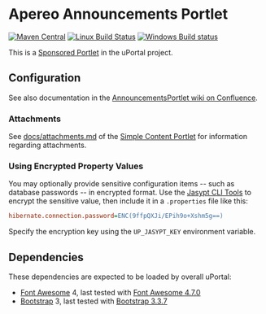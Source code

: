 # Apereo Announcements Portlet

[![Maven Central](https://maven-badges.herokuapp.com/maven-central/org.jasig.portlet/Announcements/badge.svg)](https://maven-badges.herokuapp.com/maven-central/org.jasig.portlet/Announcements)
[![Linux Build Status](https://travis-ci.org/Jasig/AnnouncementsPortlet.svg?branch=master)](https://travis-ci.org/Jasig/AnnouncementsPortlet)
[![Windows Build status](https://ci.appveyor.com/api/projects/status/ckh2tqajlcxhepnr/branch/master?svg=true)](https://ci.appveyor.com/project/ChristianMurphy/announcementsportlet-wj0cf/branch/master)

This is a [Sponsored Portlet][] in the uPortal project.

## Configuration

See also documentation in the [AnnouncementsPortlet wiki on Confluence][].

### Attachments
See [docs/attachments.md](https://github.com/Jasig/SimpleContentPortlet/blob/HEAD/docs/attachments.md) of the [Simple Content Portlet](https://github.com/Jasig/SimpleContentPortlet) for information regarding attachments.

### Using Encrypted Property Values

You may optionally provide sensitive configuration items -- such as database passwords -- in encrypted format. Use the [Jasypt CLI Tools][] to encrypt the sensitive value, then include it in a `.properties` file like this:

```ini
hibernate.connection.password=ENC(9ffpQXJi/EPih9o+Xshm5g==)
```

Specify the encryption key using the `UP_JASYPT_KEY` environment variable.

## Dependencies

These dependencies are expected to be loaded by overall uPortal:

* [Font Awesome][] 4, last tested with [Font Awesome 4.7.0][]
* [Bootstrap][] 3, last tested with [Bootstrap 3.3.7][]

[sponsored portlet]: https://wiki.jasig.org/display/PLT/Jasig+Sponsored+Portlets
[announcementsportlet wiki on confluence]: https://wiki.jasig.org/display/PLT/Announcements+Portlet
[font awesome]: http://fontawesome.io/
[bootstrap]: https://getbootstrap.com
[bootstrap 3.3.7]: https://getbootstrap.com/docs/3.3/
[jasypt cli tools]: http://www.jasypt.org/cli.html
[font awesome 4.7.0]: https://github.com/FortAwesome/Font-Awesome/releases/tag/v4.7.0
